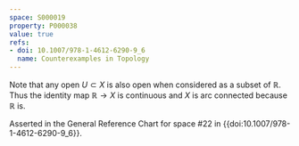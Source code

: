 ```yaml
---
space: S000019
property: P000038
value: true
refs:
- doi: 10.1007/978-1-4612-6290-9_6
  name: Counterexamples in Topology
---
```


Note that any open $U \subset X$ is also open when considered as a subset of $\mathbb{R}$. Thus the identity map $\mathbb{R} \rightarrow X$ is continuous and $X$ is arc connected because $\mathbb{R}$ is.

Asserted in the General Reference Chart for space #22 in
{{doi:10.1007/978-1-4612-6290-9_6}}.
